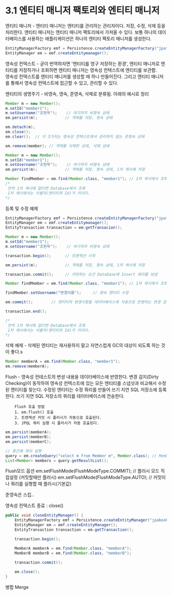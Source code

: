 # 3.1 엔티티 매니저 팩토리와 엔티티 매니저

엔티티 매니저 - 엔티티 매니저는 엔티티를 관리하는 관리자이다. 저장, 수정, 삭제 등을 처리한다.
            앤티티 매니저는 엔티티 매니저 팩토리에서 가져올 수 있다. 보통 하나의 데이터베이스를 사용하는 애플리케이션은 하나의 엔티티 팩토리 매니저를 생성한다.  

```java
EntityManagerFactory emf = Persistence.createEntityManagerFactory("jpatest");
EntityManager em = emf.createEntitymanager();  
```

영속성 컨텍스트 - 굳이 번역하자면 '엔티티를 영구 저장하는 환경', 엔티티 매니저로 엔티티를 저장하거나 조회하면 엔티티 매니저는 영속성 컨텍스트에 엔티티를 보관함.  
              영속성 컨텍스트를 엔티티 매니저를 생성할 때 하나 만들어진다. 그리고 엔티티 매니저를 통해서 영속성 컨텍스트에 접근할 수 있고, 관리할 수 있다.

엔티티의 생명주기 - 비영속, 영속, 준영속, 삭제로 분류됨. 아래의 예시로 정리

```java
Member m = new Member();
m.setId("member1");
m.setUsername("조현욱");    // 여기까지 비영속 상태
em.persist(m);            // 객체를 저장, 영속 상태

em.detach(m);
em.close();
em.clear();  // 이 3가지는 영속성 컨텍스트에서 관리하지 않는 준영속 상태

em.remove(member); // 객체를 삭제한 상태, 삭제 상태
```

```java
Member m = new Member();
m.setId("member1");
m.setUsername("조현욱");    // 여기까지 비영속 상태
em.persist(m);            // 객체를 저장, 영속 상태, 1차 캐시에 저장

Member findMember = em.find(Member.class, "member1"); // 1차 캐시에서 조회
/*
 만약 1차 캐시에 없다면 Database에서 조회
 1차 캐시에서는 식별자(엔티티의 Id)가 키이다.
*/
```

등록 및 수정 예제  

```java
EntityManagerFactory emf = Persistence.createEntityManagerFactory("jpatest");
EntityManager em = emf.createEntitymanager(); 
EntityTransaction transaction = em.getTransacion();

Member m = new Member();
m.setId("member1");
m.setUsername("조현욱");    // 여기까지 비영속 상태

transaction.begin();      // 트랜잭션 시작

em.persist(m);            // 객체를 저장, 영속 상태, 1차 캐시에 저장

transaction.commit();     // 커밋하는 순간 Database에 Insert 쿼리를 보냄

Member findMember = em.find(Member.class, "member1"); // 1차 캐시에서 조회

findMember.setUsername("변경이름");     // 영속 엔티티 수정

em.commit();        // 엔티티의 변경사항을 데이터베이스에 자동으로 반영하는 변경 감지(Dirty checking)

transaction.end();

/*
 만약 1차 캐시에 없다면 Database에서 조회
 1차 캐시에서는 식별자(엔티티의 Id)가 키이다.
*/
```

삭제 예제 - 삭제된 엔티티는 재사용하지 말고 자연스럽게 GC의 대상이 되도록 하는 것이 좋다.s
```java
Member memberA = em.find(Member.class, "member1");
em.remove(memberA);
```

Flush - 영속성 컨테스트의 변셩 내용을 데이터베이스에 반영한다.
        변경 감지(Dirty Checking)이 동작하여 영속성 컨텍스트에 있는 모든 엔티티를 스냅샷과 비교해서
        수정된 엔티티를 찾는다. 수정된 엔티티는 수정 쿼리를 만들어 쓰기 지연 SQL 저장소에 등록한다.
        쓰기 지연 SQL 저장소의 쿼리를 데이터베이스에 전송한다.

        Flush 호출 방법
        1. em.flush() 호출
        2. 트랜잭션 커밋 시 플러시가 자동으로 호출된다.
        3. JPQL 쿼리 실행 시 플러시가 자동 호출된다.

```java
em.persist(memberA);
em.persist(memberB);
em.persist(memberC);

// 중간에 쿼리 실행
query = em.createQuery("select m from Member m", Member.class); // MemberA, MemberB, MemberC 조회되지 않는다.
List<Member> members = query.getResultList();
```

Flush모드 옵션
em.setFlushMode(FlushModeType.COMMIT); // 플러시 모드 직접설정 (커밋할때만 플러시)
em.setFlushMode(FlushModeType.AUTO); // 커밋이나 쿼리를 실행할 때 플러시(기본값)


준영속은 스킵..

영속성 컨텍스트 종료 : close()

```java
public void closeEntityManager() {
    EntityManagerFactory emf = Persistence.createEntityManager("jpabook");
    EntityManager em = emf.createEntityManager();
    EntityTransaction transaction = em.getTransaction();

    transaction.begin();

    MemberA memberA = em.find(Member.class, "memberA");
    MemberB memberB = em.find(Member.class, "memberB");
    
    transaction.commit();

    em.close();
}
```

병합 Merge
